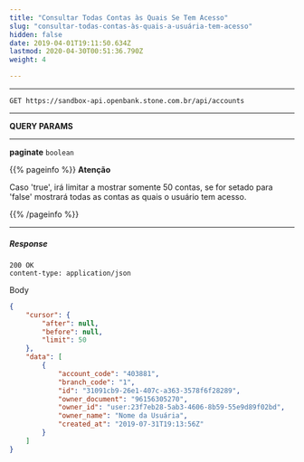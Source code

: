 ```yaml
---
title: "Consultar Todas Contas às Quais Se Tem Acesso"
slug: "consultar-todas-contas-às-quais-a-usuária-tem-acesso"
hidden: false
date: 2019-04-01T19:11:50.634Z
lastmod: 2020-04-30T00:51:36.790Z
weight: 4

---
```


---

```http
GET https://sandbox-api.openbank.stone.com.br/api/accounts
```

---

**QUERY PARAMS**

---

**paginate**  `boolean`

{{% pageinfo %}}
**Atenção**

Caso 'true', irá limitar a mostrar somente 50 contas, se for setado para 'false' mostrará todas as contas as quais o usuário tem acesso.

{{% /pageinfo %}}

---

##### Response

```http
200 OK
content-type: application/json
```
Body
```JSON
{
    "cursor": {
        "after": null,
        "before": null,
        "limit": 50
    },
    "data": [
        {
            "account_code": "403881",
            "branch_code": "1",
            "id": "31091cb9-26e1-407c-a363-3578f6f28289",
            "owner_document": "96156305270",
            "owner_id": "user:23f7eb28-5ab3-4606-8b59-55e9d89f02bd",
            "owner_name": "Nome da Usuária",
            "created_at": "2019-07-31T19:13:56Z"
        }
    ]
}
```
